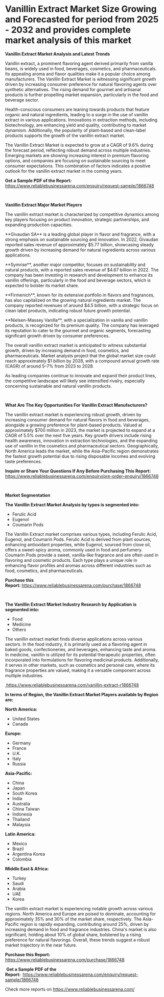 <p><h1>Vanillin Extract Market Size Growing and Forecasted for period from 2025 - 2032 and provides complete market analysis of this market</h1></p><p><strong>Vanillin Extract Market Analysis and Latest Trends</strong></p>
<p><p>Vanillin extract, a prominent flavoring agent derived primarily from vanilla beans, is widely used in food, beverages, cosmetics, and pharmaceuticals. Its appealing aroma and flavor qualities make it a popular choice among manufacturers. The Vanillin Extract Market is witnessing significant growth driven by increasing consumer preference for natural flavoring agents over synthetic alternatives. The rising demand for gourmet and artisanal products is further propelling market expansion, particularly in the food and beverage sector.</p><p>Health-conscious consumers are leaning towards products that feature organic and natural ingredients, leading to a surge in the use of vanillin extract in various applications. Innovations in extraction methods, including biotechnology, are enhancing yield and quality, contributing to market dynamism. Additionally, the popularity of plant-based and clean-label products supports the growth of the vanillin extract market.</p><p>The Vanillin Extract Market is expected to grow at a CAGR of 9.6% during the forecast period, reflecting robust demand across multiple industries. Emerging markets are showing increasing interest in premium flavoring options, and companies are focusing on sustainable sourcing to meet consumer expectations. This combination of factors indicates a positive outlook for the vanillin extract market in the coming years.</p></p>
<p><strong>Get a Sample PDF of the Report:&nbsp;</strong> <a href="https://www.reliablebusinessarena.com/enquiry/request-sample/1866748?utm_campaign=2253&utm_medium=2&utm_source=Github&utm_content=ia&utm_term=30012025&utm_id=vanillin-extract">https://www.reliablebusinessarena.com/enquiry/request-sample/1866748</a></p>
<p>&nbsp;</p>
<p><strong>Vanillin Extract Major Market Players</strong></p>
<p><p>The vanillin extract market is characterized by competitive dynamics among key players focusing on product innovation, strategic partnerships, and expanding production capacities. </p><p>**Givaudan SA** is a leading global player in flavor and fragrance, with a strong emphasis on sustainable sourcing and innovation. In 2022, Givaudan reported sales revenue of approximately $5.77 billion, showcasing steady growth driven by increasing demand for natural ingredients across various applications.</p><p>**Symrise**, another major competitor, focuses on sustainability and natural products, with a reported sales revenue of $4.67 billion in 2022. The company has been investing in research and development to enhance its vanillin offerings, particularly in the food and beverage sectors, which is expected to bolster its market share.</p><p>**Firmenich**, known for its extensive portfolio in flavors and fragrances, has also capitalized on the growing natural ingredients market. The company reported revenues of around $4.5 billion, with a strategic focus on clean label products, indicating robust future growth potential.</p><p>**Nielsen-Massey Vanilla**, with a specialization in vanilla and vanillin products, is recognized for its premium quality. The company has leveraged its reputation to cater to the gourmet and organic segments, forecasting significant growth driven by consumer preferences.</p><p>The overall vanillin extract market is anticipated to witness substantial growth, driven by increasing demand in food, cosmetics, and pharmaceuticals. Market analysts project that the global market size could reach approximately $1 billion by 2028, with a compound annual growth rate (CAGR) of around 5–7% from 2023 to 2028. </p><p>As leading companies continue to innovate and expand their product lines, the competitive landscape will likely see intensified rivalry, especially concerning sustainable and natural vanillin products.</p></p>
<p>&nbsp;</p>
<p><strong>What Are The Key Opportunities For Vanillin Extract Manufacturers?</strong></p>
<p><p>The vanillin extract market is experiencing robust growth, driven by increasing consumer demand for natural flavors in food and beverages, alongside a growing preference for plant-based products. Valued at approximately $700 million in 2023, the market is projected to expand at a CAGR of 5.5% over the next five years. Key growth drivers include rising health awareness, innovation in extraction technologies, and the expanding use of vanillin in the cosmetics and pharmaceutical sectors. Geographically, North America leads the market, while the Asia-Pacific region demonstrates the fastest growth potential due to rising disposable incomes and evolving taste preferences.</p></p>
<p><strong>Inquire or Share Your Questions If Any Before Purchasing This Report:</strong> <a href="https://www.reliablebusinessarena.com/enquiry/pre-order-enquiry/1866748?utm_campaign=2253&utm_medium=2&utm_source=Github&utm_content=ia&utm_term=30012025&utm_id=vanillin-extract">https://www.reliablebusinessarena.com/enquiry/pre-order-enquiry/1866748</a></p>
<p>&nbsp;</p>
<p><strong>Market Segmentation</strong></p>
<p><strong>The Vanillin Extract Market Analysis by types is segmented into:</strong></p>
<p><ul><li>Ferulic Acid</li><li>Eugenol</li><li>Coumarin Pods</li></ul></p>
<p><p>The Vanillin Extract market comprises various types, including Ferulic Acid, Eugenol, and Coumarin Pods. Ferulic Acid is derived from plant sources, enhancing antioxidant properties, while Eugenol, sourced from clove oil, offers a sweet-spicy aroma, commonly used in food and perfumery. Coumarin Pods provide a sweet, vanilla-like fragrance and are often used in flavoring and cosmetic products. Each type plays a unique role in enhancing flavor profiles and aromas across different industries such as food, cosmetics, and pharmaceuticals.</p></p>
<p><strong>Purchase this Report:&nbsp;</strong><a href="https://www.reliablebusinessarena.com/purchase/1866748?utm_campaign=2253&utm_medium=2&utm_source=Github&utm_content=ia&utm_term=30012025&utm_id=vanillin-extract">https://www.reliablebusinessarena.com/purchase/1866748</a></p>
<p>&nbsp;</p>
<p><strong>The Vanillin Extract Market Industry Research by Application is segmented into:</strong></p>
<p><ul><li>Food</li><li>Medicine</li><li>Others</li></ul></p>
<p><p>The vanillin extract market finds diverse applications across various sectors. In the food industry, it is primarily used as a flavoring agent in baked goods, confectioneries, and beverages, enhancing taste and aroma. In medicine, vanillin is utilized for its potential therapeutic properties, often incorporated into formulations for flavoring medicinal products. Additionally, it serves in other markets, such as cosmetics and personal care, where its fragrance properties are valued, making it a versatile component across multiple industries.</p></p>
<p><a href="https://www.reliablebusinessarena.com/vanillin-extract-r1866748?utm_campaign=2253&utm_medium=2&utm_source=Github&utm_content=ia&utm_term=30012025&utm_id=vanillin-extract">&nbsp;https://www.reliablebusinessarena.com/vanillin-extract-r1866748</a></p>
<p><strong>In terms of Region, the Vanillin Extract Market Players available by Region are:</strong></p>
<p>
    <p> <strong> North America: </strong>
        <ul>
            <li>United States</li>
            <li>Canada</li>
        </ul>
        </p> 
    <p> <strong> Europe: </strong>
        <ul>
            <li>Germany</li>
            <li>France</li>
            <li>U.K.</li>
            <li>Italy</li>
            <li>Russia</li>
        </ul>
        </p> 
    <p> <strong> Asia-Pacific: </strong>
        <ul>
            <li>China</li>
            <li>Japan</li>
            <li>South Korea</li>
            <li>India</li>
            <li>Australia</li>
            <li>China Taiwan</li>
            <li>Indonesia</li>
            <li>Thailand</li>
            <li>Malaysia</li>
        </ul>
        </p> 
    <p> <strong> Latin America: </strong>
        <ul>
            <li>Mexico</li>
            <li>Brazil</li>
            <li>Argentina Korea</li>
            <li>Colombia</li>
        </ul>
        </p> 
    <p> <strong> Middle East & Africa: </strong>
        <ul>
            <li>Turkey</li>
            <li>Saudi</li>
            <li>Arabia</li>
            <li>UAE</li>
            <li>Korea</li>
        </ul>
    </p>
    </p>
<p><p>The vanillin extract market is experiencing notable growth across various regions. North America and Europe are poised to dominate, accounting for approximately 35% and 30% of the market share, respectively. The Asia-Pacific region is rapidly expanding, contributing around 25%, driven by increasing demand in food and fragrance industries. China's market is also significant, holding about 10% of global share, bolstered by a rising preference for natural flavorings. Overall, these trends suggest a robust market trajectory in the near future.</p></p>
<p><strong>Purchase this Report: </strong><a href="https://www.reliablebusinessarena.com/purchase/1866748?utm_campaign=2253&utm_medium=2&utm_source=Github&utm_content=ia&utm_term=30012025&utm_id=vanillin-extract">https://www.reliablebusinessarena.com/purchase/1866748</a></p>
<p>&nbsp;<strong>Get a Sample PDF of the Report:&nbsp;&nbsp;</strong><a href="https://www.reliablebusinessarena.com/enquiry/request-sample/1866748?utm_campaign=2253&utm_medium=2&utm_source=Github&utm_content=ia&utm_term=30012025&utm_id=vanillin-extract">https://www.reliablebusinessarena.com/enquiry/request-sample/1866748</a></p>
<p><strong></strong></p>
<p>Check more reports on <a href="https://www.reliablebusinessarena.com/?utm_campaign=2253&utm_medium=2&utm_source=Github&utm_content=ia&utm_term=30012025&utm_id=vanillin-extract">https://www.reliablebusinessarena.com/</a></p>